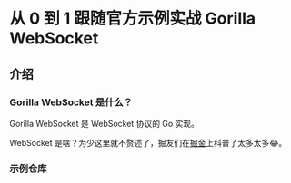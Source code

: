 # 从 0 到 1 跟随官方示例实战 Gorilla WebSocket

## 介绍

### Gorilla WebSocket 是什么？

Gorilla WebSocket 是 WebSocket 协议的 Go 实现。

WebSocket 是啥？为少这里就不赘述了，掘友们在[掘金](https://juejin.im/search?query=websocket&type=all)上科普了太多太多😂。

### 示例仓库







